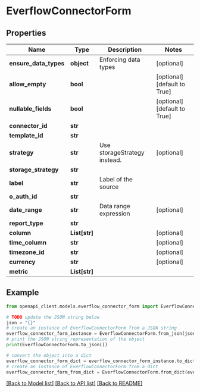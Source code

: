# EverflowConnectorForm


## Properties

Name | Type | Description | Notes
------------ | ------------- | ------------- | -------------
**ensure_data_types** | **object** | Enforcing data types | [optional] 
**allow_empty** | **bool** |  | [optional] [default to True]
**nullable_fields** | **bool** |  | [optional] [default to True]
**connector_id** | **str** |  | 
**template_id** | **str** |  | 
**strategy** | **str** | Use storageStrategy instead. | [optional] 
**storage_strategy** | **str** |  | 
**label** | **str** | Label of the source | 
**o_auth_id** | **str** |  | 
**date_range** | **str** | Data range expression | [optional] 
**report_type** | **str** |  | 
**column** | **List[str]** |  | [optional] 
**time_column** | **str** |  | [optional] 
**timezone_id** | **str** |  | [optional] 
**currency** | **str** |  | [optional] 
**metric** | **List[str]** |  | 

## Example

```python
from openapi_client.models.everflow_connector_form import EverflowConnectorForm

# TODO update the JSON string below
json = "{}"
# create an instance of EverflowConnectorForm from a JSON string
everflow_connector_form_instance = EverflowConnectorForm.from_json(json)
# print the JSON string representation of the object
print(EverflowConnectorForm.to_json())

# convert the object into a dict
everflow_connector_form_dict = everflow_connector_form_instance.to_dict()
# create an instance of EverflowConnectorForm from a dict
everflow_connector_form_from_dict = EverflowConnectorForm.from_dict(everflow_connector_form_dict)
```
[[Back to Model list]](../README.md#documentation-for-models) [[Back to API list]](../README.md#documentation-for-api-endpoints) [[Back to README]](../README.md)


